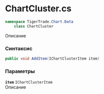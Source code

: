 
# ChartCluster.cs
```csharp
namespace TigerTrade.Chart.Data  
    class ChartCluster
```

Описание

### Синтаксис
```csharp
public void AddItem(IChartClusterItem item)
```

### Параметры
**`item`** `IChartClusterItem`  
 Описание  
  

                    
                    